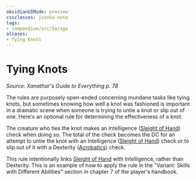 ```yaml
---
obsidianUIMode: preview
cssclasses: json5e-note
tags:
- compendium/src/5e/xge
aliases:
- Tying Knots
---
```

# Tying Knots
*Source: Xanathar's Guide to Everything p. 78* 

The rules are purposely open-ended concerning mundane tasks like tying knots, but sometimes knowing how well a knot was fashioned is important in a dramatic scene when someone is trying to untie a knot or slip out of one. Here's an optional rule for determining the effectiveness of a knot.

The creature who ties the knot makes an Intelligence ([Sleight of Hand](skills.md#Sleight%20of%20Hand)) check when doing so. The total of the check becomes the DC for an attempt to untie the knot with an Intelligence ([Sleight of Hand](skills.md#Sleight%20of%20Hand)) check or to slip out of it with a Dexterity ([Acrobatics](skills.md#Acrobatics)) check.

This rule intentionally links [Sleight of Hand](skills.md#Sleight%20of%20Hand) with Intelligence, rather than Dexterity. This is an example of how to apply the rule in the <span title="Player's Handbook">"Variant: Skills with Different Abilities"</span> section in chapter 7 of the player's handbook.